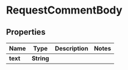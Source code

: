
# RequestCommentBody

## Properties
Name | Type | Description | Notes
------------ | ------------- | ------------- | -------------
**text** | **String** |  | 



